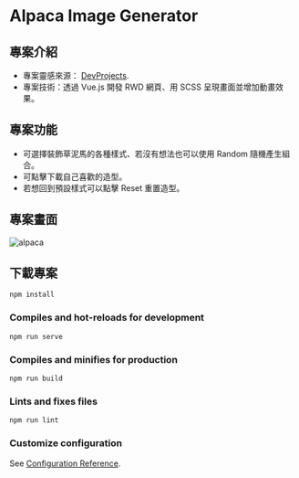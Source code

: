 #  Alpaca Image Generator
## 專案介紹
* 專案靈感來源： [DevProjects](https://www.codementor.io/projects/web/alpaca-image-generator-website-ce2oc0eus8).
* 專案技術：透過 Vue.js 開發 RWD 網頁、用 SCSS 呈現畫面並增加動畫效果。

## 專案功能
* 可選擇裝飾草泥馬的各種樣式、若沒有想法也可以使用 Random 隨機產生組合。
* 可點擊下載自己喜歡的造型。
* 若想回到預設樣式可以點擊 Reset 重置造型。

## 專案畫面
![alpaca](https://user-images.githubusercontent.com/69742330/129479333-5d0a95cf-5942-48dc-adbe-cd382c976afb.png)

## 下載專案
```
npm install
```

### Compiles and hot-reloads for development
```
npm run serve
```

### Compiles and minifies for production
```
npm run build
```

### Lints and fixes files
```
npm run lint
```

### Customize configuration
See [Configuration Reference](https://cli.vuejs.org/config/).
